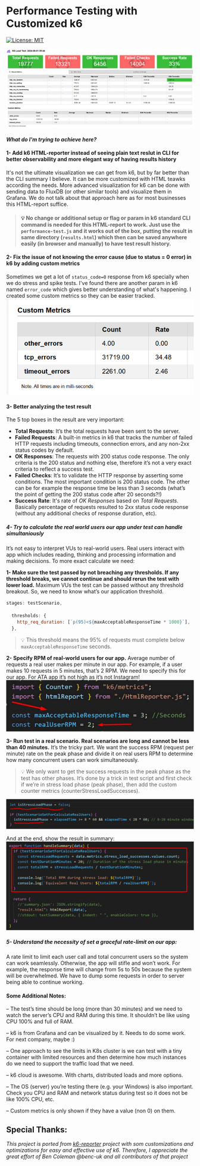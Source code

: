 # Performance Testing with Customized k6

[![License: MIT](https://img.shields.io/badge/License-MIT-blue.svg)](https://raw.githubusercontent.com/farshaddavoudi/Blazor.PersianDatePicker/master/LICENSE)

<img src="https://github.com/farshaddavoudi/k6-performance-testing/blob/main/screenshots/summary.png">

#### ***What do I'm trying to achieve here?***

#### 1- Add k6 HTML-reporter instead of seeing plain text reslut in CLI for better observability and more elegant way of having results history

It's not the ultimate visualization we can get from k6, but by far better than the CLI summary I believe. It can be more customized with HTML teawks according the needs. More advanced visualization for k6 can be done with sending data to FluxDB (or other similar tools) and visualize them in Grafana. We do not talk about that approach here as for most businesses this HTML-report suffice. 

> #### 💡 No change or additional setup or flag or param in k6 standard CLI command is needed for this HTML-report to work. Just use the `performance-test.js` and it works out of the box, putting the result in same directory (`results.html`) which then can be saved anywhere easily (in browser and manually) to have test result history.

#### 2- Fix the issue of not knowing the error cause (due to status = 0 error) in k6 by adding custom metrics

Sometimes we get a lot of `status_code=0` response from k6 specially when we do stress and spike tests. I've found there are another param in k6 named `error_code` which gives better understanding of what's happening. I created some custom metrics so they can be easier tracked. 
<img src="https://github.com/farshaddavoudi/k6-performance-testing/blob/main/screenshots/custom-metrics.png">

#### 3- Better analyzing the test result

The 5 top boxes in the result are very important:

- **Total Requests**: It’s the total requests have been sent to the server.
- **Failed Requests**: A built-in metrics in k6 that tracks the number of failed HTTP requests including timeouts, connection errors, and any non-2xx status codes by default.
- **OK Responses**: The requests with 200 status code response. The only criteria is the 200 status and nothing else, therefore it’s not a very exact criteria to reflect a success test.
- **Failed Checks**: It’s to validate the HTTP response by asserting some conditions. The most important condition is 200 status code. The other can be for example the response time be less than 3 seconds (what’s the point of getting the 200 status code after 20 seconds?!) 
- **Success Rate**: It's rate of _OK Responses_ based on _Total Requests_. Basically percentage of requests resulted to 2xx status code response (without any additional checks of response duration, etc).

##### 4- Try to calculate the real world users our app under test can handle simultaniously
It’s not easy to interpret VUs to real-world users. Real users interact with app which includes reading, thinking and processing information and making decisions.
To more exact calculate we need:


**1- Make sure the test passed by not breaching any thresholds. If any threshold breaks, we cannot continue and should rerun the test with lower load.**
Maximum VUs the test can be passed without any threshold breakout. So, we need to know what’s our application threshold.
```js
stages: testScenario,

  thresholds: {
    http_req_duration: [`p(95)<${maxAcceptableResponseTime * 1000}`],
  },
```
> 💡 This threshold means the 95% of requests must complete below `maxAcceptableResponseTime` seconds.

**2- Specify RPM of real-world users for our app.**
Average number of requests a real user makes per minute in our app. For example, if a user makes 10 requests in 5 minutes, that’s 2 RPM. We need to specify this for our app. For ATA app it’s not high as it’s not Instagram!
<img src="https://github.com/farshaddavoudi/k6-performance-testing/blob/main/screenshots/real-user-rpm.png">

**3- Run test in a real scenario. Real scenarios are long and cannot be less than 40 minutes.**
It’s the tricky part. We want the success RPM (request per minute) rate on the peak phase and divide it on real users RPM to determine how many concurrent users can work simultaneously.

> 💡 We only want to get the success requests in the peak phase as the test has other phases. It’s done by a trick in test script and first check if we’re in stress load phase (peak phase), then add the custom counter metrics (counterStressLoadSuccesses).
<img src="https://github.com/farshaddavoudi/k6-performance-testing/blob/main/screenshots/tag-stress-load-phase.png">

And at the end, show the result in summary:
<img src="https://github.com/farshaddavoudi/k6-performance-testing/blob/main/screenshots/show-real-users-in-summary.png">


##### 5- Understand the necessity of set a graceful rate-limit on our app:
A rate limit to limit each user call and total concurrent users so the system can work seamlessly. Otherwise, the app will stifle and won’t work. For example, the response time will change from 5s to 50s because the system will be overwhelmed. We have to dump some requests in order to server being able to continue working.

#### Some Additional Notes:

– The test’s time should be long (more than 30 minutes) and we need to watch the server’s CPU and RAM during this time. It shouldn’t be like using CPU 100% and full of RAM.

– k6 is from Grafana and can be visualized by it. Needs to do some work. For next company, maybe :)

– One approach to see the limits in K8s cluster is we can test with a tiny container with limited resources and then determine how much instances do we need to support the traffic load that we need.

– k6 cloud is awesome. With charts, distributed loads and more options.

– The OS (server) you’re testing there (e.g. your Windows) is also important. Check you CPU and RAM and network status during test so it does not be like 100% CPU, etc.

– Custom metrics is only shown if they have a value (non 0) on them. 


## Special Thanks:
  *This project is ported from [k6-reporter](https://github.com/benc-uk/k6-reporter) project with som customizations and optimizations for easy and effective use of k6. Therefore, I appreciate the great effort of Ben Coleman @benc-uk and all contributors of that project*
